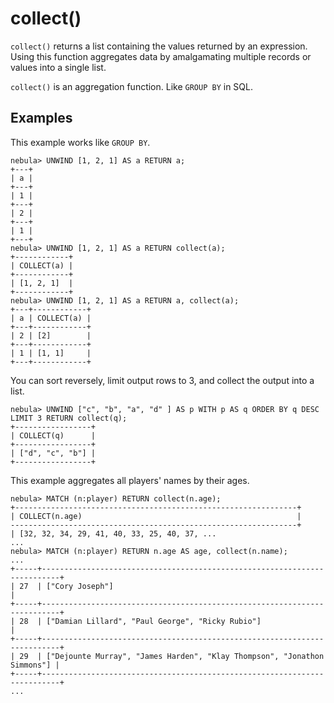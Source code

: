 # collect()

`collect()` returns a list containing the values returned by an expression. Using this function
aggregates data by amalgamating multiple records or values into a single list.

`collect()` is an aggregation function. Like `GROUP BY` in SQL.

## Examples

This example works like `GROUP BY`.

```ngql
nebula> UNWIND [1, 2, 1] AS a RETURN a;
+---+
| a |
+---+
| 1 |
+---+
| 2 |
+---+
| 1 |
+---+
nebula> UNWIND [1, 2, 1] AS a RETURN collect(a);
+------------+
| COLLECT(a) |
+------------+
| [1, 2, 1]  |
+------------+
nebula> UNWIND [1, 2, 1] AS a RETURN a, collect(a);
+---+------------+
| a | COLLECT(a) |
+---+------------+
| 2 | [2]        |
+---+------------+
| 1 | [1, 1]     |
+---+------------+
```

You can sort reversely, limit output rows to 3, and collect the output into a list.

```ngql
nebula> UNWIND ["c", "b", "a", "d" ] AS p WITH p AS q ORDER BY q DESC LIMIT 3 RETURN collect(q);
+-----------------+
| COLLECT(q)      |
+-----------------+
| ["d", "c", "b"] |
+-----------------+
```

This example aggregates all players' names by their ages.

```ngql
nebula> MATCH (n:player) RETURN collect(n.age);
+---------------------------------------------------------------+
| COLLECT(n.age)                                                |
----------------------------------------------------------------+
| [32, 32, 34, 29, 41, 40, 33, 25, 40, 37, ...
...
nebula> MATCH (n:player) RETURN n.age AS age, collect(n.name);
...
+-----+--------------------------------------------------------------------------+
| 27  | ["Cory Joseph"]                                                          |
+-----+--------------------------------------------------------------------------+
| 28  | ["Damian Lillard", "Paul George", "Ricky Rubio"]                         |
+-----+--------------------------------------------------------------------------+
| 29  | ["Dejounte Murray", "James Harden", "Klay Thompson", "Jonathon Simmons"] |
+-----+--------------------------------------------------------------------------+
...
